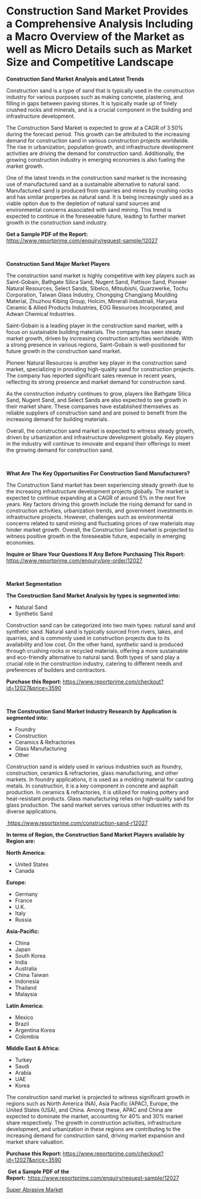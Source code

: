 <p><h1>Construction Sand Market Provides a Comprehensive Analysis Including a Macro Overview of the Market as well as Micro Details such as Market Size and Competitive Landscape</h1></p><p><strong>Construction Sand Market Analysis and Latest Trends</strong></p>
<p><p>Construction sand is a type of sand that is typically used in the construction industry for various purposes such as making concrete, plastering, and filling in gaps between paving stones. It is typically made up of finely crushed rocks and minerals, and is a crucial component in the building and infrastructure development.</p><p>The Construction Sand Market is expected to grow at a CAGR of 3.50% during the forecast period. This growth can be attributed to the increasing demand for construction sand in various construction projects worldwide. The rise in urbanization, population growth, and infrastructure development activities are driving the demand for construction sand. Additionally, the growing construction industry in emerging economies is also fueling the market growth.</p><p>One of the latest trends in the construction sand market is the increasing use of manufactured sand as a sustainable alternative to natural sand. Manufactured sand is produced from quarries and mines by crushing rocks and has similar properties as natural sand. It is being increasingly used as a viable option due to the depletion of natural sand sources and environmental concerns associated with sand mining. This trend is expected to continue in the foreseeable future, leading to further market growth in the construction sand industry.</p></p>
<p><strong>Get a Sample PDF of the Report:&nbsp;</strong> <a href="https://www.reportprime.com/enquiry/request-sample/12027">https://www.reportprime.com/enquiry/request-sample/12027</a></p>
<p>&nbsp;</p>
<p><strong>Construction Sand Major Market Players</strong></p>
<p><p>The construction sand market is highly competitive with key players such as Saint-Gobain, Bathgate Silica Sand, Nugent Sand, Pattison Sand, Pioneer Natural Resources, Select Sands, Sibelco, Mitsubishi, Quarzwerke, Tochu Corporation, Taiwan Glass Industry, Chongqing Changjiang Moulding Material, Zhuzhou Kibing Group, Holcim, Minerali Industriali, Haryana Ceramic & Allied Products Industries, EOG Resources Incorporated, and Adwan Chemical Industries.</p><p>Saint-Gobain is a leading player in the construction sand market, with a focus on sustainable building materials. The company has seen steady market growth, driven by increasing construction activities worldwide. With a strong presence in various regions, Saint-Gobain is well-positioned for future growth in the construction sand market.</p><p>Pioneer Natural Resources is another key player in the construction sand market, specializing in providing high-quality sand for construction projects. The company has reported significant sales revenue in recent years, reflecting its strong presence and market demand for construction sand.</p><p>As the construction industry continues to grow, players like Bathgate Silica Sand, Nugent Sand, and Select Sands are also expected to see growth in their market share. These companies have established themselves as reliable suppliers of construction sand and are poised to benefit from the increasing demand for building materials.</p><p>Overall, the construction sand market is expected to witness steady growth, driven by urbanization and infrastructure development globally. Key players in the industry will continue to innovate and expand their offerings to meet the growing demand for construction sand.</p></p>
<p>&nbsp;</p>
<p><strong>What Are The Key Opportunities For Construction Sand Manufacturers?</strong></p>
<p><p>The Construction Sand market has been experiencing steady growth due to the increasing infrastructure development projects globally. The market is expected to continue expanding at a CAGR of around 5% in the next five years. Key factors driving this growth include the rising demand for sand in construction activities, urbanization trends, and government investments in infrastructure projects. However, challenges such as environmental concerns related to sand mining and fluctuating prices of raw materials may hinder market growth. Overall, the Construction Sand market is projected to witness positive growth in the foreseeable future, especially in emerging economies.</p></p>
<p><strong>Inquire or Share Your Questions If Any Before Purchasing This Report:</strong> <a href="https://www.reportprime.com/enquiry/pre-order/12027">https://www.reportprime.com/enquiry/pre-order/12027</a></p>
<p>&nbsp;</p>
<p><strong>Market Segmentation</strong></p>
<p><strong>The Construction Sand Market Analysis by types is segmented into:</strong></p>
<p><ul><li>Natural Sand</li><li>Synthetic Sand</li></ul></p>
<p><p>Construction sand can be categorized into two main types: natural sand and synthetic sand. Natural sand is typically sourced from rivers, lakes, and quarries, and is commonly used in construction projects due to its availability and low cost. On the other hand, synthetic sand is produced through crushing rocks or recycled materials, offering a more sustainable and eco-friendly alternative to natural sand. Both types of sand play a crucial role in the construction industry, catering to different needs and preferences of builders and contractors.</p></p>
<p><strong>Purchase this Report:&nbsp;</strong><a href="https://www.reportprime.com/checkout?id=12027&price=3590">https://www.reportprime.com/checkout?id=12027&price=3590</a></p>
<p>&nbsp;</p>
<p><strong>The Construction Sand Market Industry Research by Application is segmented into:</strong></p>
<p><ul><li>Foundry</li><li>Construction</li><li>Ceramics & Refractories</li><li>Glass Manufacturing</li><li>Other</li></ul></p>
<p><p>Construction sand is widely used in various industries such as foundry, construction, ceramics & refractories, glass manufacturing, and other markets. In foundry applications, it is used as a molding material for casting metals. In construction, it is a key component in concrete and asphalt production. In ceramics & refractories, it is utilized for making pottery and heat-resistant products. Glass manufacturing relies on high-quality sand for glass production. The sand market serves various other industries with its diverse applications.</p></p>
<p><a href="https://www.reportprime.com/construction-sand-r12027">&nbsp;https://www.reportprime.com/construction-sand-r12027</a></p>
<p><strong>In terms of Region, the Construction Sand Market Players available by Region are:</strong></p>
<p>
    <p> <strong> North America: </strong>
        <ul>
            <li>United States</li>
            <li>Canada</li>
        </ul>
        </p> 
    <p> <strong> Europe: </strong>
        <ul>
            <li>Germany</li>
            <li>France</li>
            <li>U.K.</li>
            <li>Italy</li>
            <li>Russia</li>
        </ul>
        </p> 
    <p> <strong> Asia-Pacific: </strong>
        <ul>
            <li>China</li>
            <li>Japan</li>
            <li>South Korea</li>
            <li>India</li>
            <li>Australia</li>
            <li>China Taiwan</li>
            <li>Indonesia</li>
            <li>Thailand</li>
            <li>Malaysia</li>
        </ul>
        </p> 
    <p> <strong> Latin America: </strong>
        <ul>
            <li>Mexico</li>
            <li>Brazil</li>
            <li>Argentina Korea</li>
            <li>Colombia</li>
        </ul>
        </p> 
    <p> <strong> Middle East & Africa: </strong>
        <ul>
            <li>Turkey</li>
            <li>Saudi</li>
            <li>Arabia</li>
            <li>UAE</li>
            <li>Korea</li>
        </ul>
    </p>
    </p>
<p><p>The construction sand market is projected to witness significant growth in regions such as North America (NA), Asia Pacific (APAC), Europe, the United States (USA), and China. Among these, APAC and China are expected to dominate the market, accounting for 40% and 30% market share respectively. The growth in construction activities, infrastructure development, and urbanization in these regions are contributing to the increasing demand for construction sand, driving market expansion and market share valuation.</p></p>
<p><strong>Purchase this Report: </strong><a href="https://www.reportprime.com/checkout?id=12027&price=3590">https://www.reportprime.com/checkout?id=12027&price=3590</a></p>
<p>&nbsp;<strong>Get a Sample PDF of the Report:&nbsp;&nbsp;</strong><a href="https://www.reportprime.com/enquiry/request-sample/12027">https://www.reportprime.com/enquiry/request-sample/12027</a></p>
<p><strong></strong></p>
<p><p><a href="https://github.com/JennyferFeil2023/Market-Research-Report-List-1/blob/main/super-abrasive-market.md">Super Abrasive Market</a></p></p>